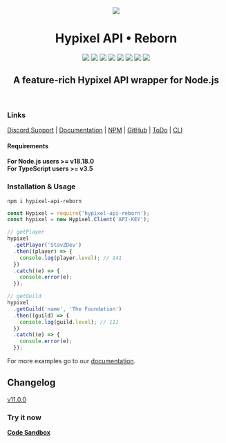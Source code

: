 <div align="center">
<img src="https://i.imgur.com/cDFoQZU.png?1">
<h1>Hypixel API • Reborn</h1>
<a href="https://discord.gg/NSEBNMM"><img src="https://discordapp.com/api/guilds/660416184252104705/embed.png"></a>
<a href="https://travis-ci.org/StavZ/hypixel-api-reborn"><img src="https://flat.badgen.net/travis/hypixel-api-reborn/hypixel-api-reborn"></a>
<a href="https://app.codacy.com/gh/Hypixel-API-Reborn/hypixel-api-reborn?utm_source=github.com&utm_medium=referral&utm_content=Hypixel-API-Reborn/hypixel-api-reborn&utm_campaign=Badge_Grade"><img src="https://flat.badgen.net/codacy/grade/71cd7e95499b496cb2dd11c29b9def33/master"></a>
<img src="https://flat.badgen.net/npm/v/hypixel-api-reborn">
<img src="https://flat.badgen.net/npm/node/hypixel-api-reborn">
<img src="https://flat.badgen.net/npm/license/hypixel-api-reborn">
<a href="https://github.com/Hypixel-API-Reborn/hypixel-api-reborn"><img src="https://flat.badgen.net/github/stars/hypixel-api-reborn/hypixel-api-reborn"></a>
<a href="https://www.npmjs.com/package/hypixel-api-reborn"><img src="https://nodei.co/npm/hypixel-api-reborn.png?compact=true"></a>
<h2>A feature-rich Hypixel API wrapper for Node.js</h2>
<br>
</div>

### Links

[Discord Support](https://discord.gg/NSEBNMM) | [Documentation](https://hypixel-api-reborn.github.io/) |
[NPM](https://www.npmjs.com/package/hypixel-api-reborn) |
[GitHub](https://github.com/Hypixel-API-Reborn/hypixel-api-reborn) |
[ToDo](https://github.com/Hypixel-API-Reborn/hypixel-api-reborn/projects/1) |
[CLI](https://github.com/Hypixel-API-Reborn/cli)

#### Requirements

**For Node.js users >= v18.18.0** <br> **For TypeScript users >= v3.5**

### Installation & Usage

```shell
npm i hypixel-api-reborn
```

```js
const Hypixel = require('hypixel-api-reborn');
const hypixel = new Hypixel.Client('API-KEY');

// getPlayer
hypixel
  .getPlayer('StavZDev')
  .then((player) => {
    console.log(player.level); // 141
  })
  .catch((e) => {
    console.error(e);
  });

// getGuild
hypixel
  .getGuild('name', 'The Foundation')
  .then((guild) => {
    console.log(guild.level); // 111
  })
  .catch((e) => {
    console.error(e);
  });
```

For more examples go to our [documentation](https://hypixel-api-reborn.github.io/).

## Changelog

[v11.0.0](https://github.com/Hypixel-API-Reborn/hypixel-api-reborn/releases/tag/11.0.0)

### Try it now

**[Code Sandbox](https://codesandbox.io/s/clever-babbage-xqmfw?file=/src/index.js)**

